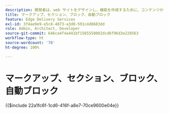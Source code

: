 ```yaml
---
description: 開発者は、web サイトをデザインし、機能を作成するために、コンテンツから動的にレンダリングされるマークアップと DOM を使用します。マークアップと DOM は、柔軟な操作とスタイル設定が可能な方法で構築されています。同時に、標準搭載の機能を提供するので、開発者は最新の web サイトの要素について気にする必要がありません。
title: マークアップ、セクション、ブロック、自動ブロック
feature: Edge Delivery Services
exl-id: 3f4ae9e9-e5c8-4873-a3d0-591c4d8683dd
role: Admin, Architect, Developer
source-git-commit: 646ca4f4a441bf1565558002dcd6f96d3e228563
workflow-type: ht
source-wordcount: '70'
ht-degree: 100%

---
```


# マークアップ、セクション、ブロック、自動ブロック

{{$include 22a1fc6f-1cd6-416f-a8e7-70ce9600e04e}}
